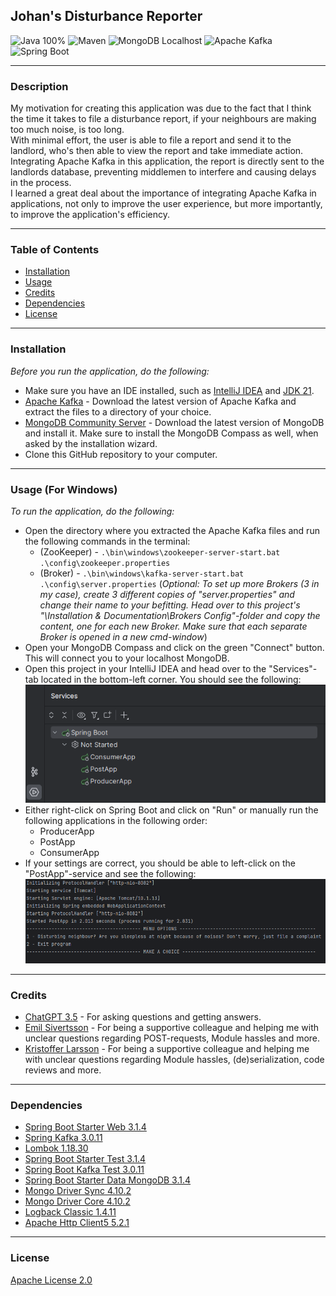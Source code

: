 ## **Johan's Disturbance Reporter**
![Java 100%](https://img.shields.io/badge/Java-100%25-%23E57300)
![Maven](https://img.shields.io/badge/Maven-%238a6ac8?style=for-the-badge&logo=apache-maven&logoColor=white)
![MongoDB Localhost](https://img.shields.io/badge/MongoDB-Localhost-<custom_color_code>?style=for-the-badge&logo=mongodb&logoColor=white)
![Apache Kafka](https://img.shields.io/badge/Apache%20Kafka-%23FF5722?style=for-the-badge&logo=apache-kafka&logoColor=white)
![Spring Boot](https://img.shields.io/badge/Spring%20Boot-%23009639?style=for-the-badge&logo=spring&logoColor=white)

---
### Description
My motivation for creating this application was due to the fact that I think the time it takes to file a disturbance report, if your neighbours are making too much noise, is too long.  
With minimal effort, the user is able to file a report and send it to the landlord, who's then able to view the report and take immediate action.
<br>Integrating Apache Kafka in this application, the report is directly sent to the landlords database, preventing middlemen to interfere and causing delays in the process.
<br>I learned a great deal about the importance of integrating Apache Kafka in applications, not only to improve the user experience, but more importantly, to improve the application's efficiency.

---
### Table of Contents
+ [Installation](#installation)
+ [Usage](#usage)
+ [Credits](#credits)
+ [Dependencies](#dependencies)
+ [License](#license)

---
### Installation
*Before you run the application, do the following:*
+ Make sure you have an IDE installed, such as [IntelliJ IDEA](https://www.jetbrains.com/idea/download/#section=windows) and [JDK 21](https://www.oracle.com/se/java/technologies/downloads/).
+ [Apache Kafka](https://www.apache.org/dyn/closer.cgi?path=/kafka/3.5.0/kafka_2.13-3.5.0.tgz) - Download the latest version of Apache Kafka and extract the files to a directory of your choice.
+ [MongoDB Community Server](https://www.mongodb.com/try/download/community) - Download the latest version of MongoDB and install it. Make sure to install the MongoDB Compass as well, when asked by the installation wizard.
+ Clone this GitHub repository to your computer.
---
### Usage (For Windows)
*To run the application, do the following:*
+ Open the directory where you extracted the Apache Kafka files and run the following commands in the terminal:
    + (ZooKeeper) - `.\bin\windows\zookeeper-server-start.bat .\config\zookeeper.properties`
    + (Broker) - `.\bin\windows\kafka-server-start.bat .\config\server.properties` (*Optional: To set up more Brokers (3 in my case), create 3 different copies of "server.properties" and change their name to your befitting. Head over to this project's "\Installation & Documentation\Brokers Config"-folder and copy the content, one for each new Broker. Make sure that each separate Broker is opened in a new cmd-window*)
+ Open your MongoDB Compass and click on the green "Connect" button. This will connect you to your localhost MongoDB.
+ Open this project in your IntelliJ IDEA and head over to the "Services"-tab located in the bottom-left corner. You should see the following:
<br>![Services: ConsumerApp, PostApp, ProducerApp](SpringBoot-ApacheKafka-Project/Installation&Documentation/Usage/services.png)
+ Either right-click on Spring Boot and click on "Run" or manually run the following applications in the following order:
    + ProducerApp
    + PostApp
    + ConsumerApp
+ If your settings are correct, you should be able to left-click on the "PostApp"-service and see the following:
<br>![Menu options](SpringBoot-ApacheKafka-Project/Installation&Documentation/Usage/postapp.png)

---
### Credits
+ [ChatGPT 3.5](https://chat.openai.com/) - For asking questions and getting answers.
+ [Emil Sivertsson](https://github.com/Emilsivertsson) - For being a supportive colleague and helping me with unclear questions regarding POST-requests, Module hassles and more.
+ [Kristoffer Larsson](https://github.com/KoffaRn) - For being a supportive colleague and helping me with unclear questions regarding Module hassles, (de)serialization, code reviews and more.

---
### Dependencies
+ [Spring Boot Starter Web 3.1.4](https://mvnrepository.com/artifact/org.springframework.boot/spring-boot-starter-web/3.1.4)
+ [Spring Kafka 3.0.11](https://mvnrepository.com/artifact/org.springframework.kafka/spring-kafka/3.0.11)
+ [Lombok 1.18.30](https://mvnrepository.com/artifact/org.projectlombok/lombok/1.18.30)
+ [Spring Boot Starter Test 3.1.4](https://mvnrepository.com/artifact/org.springframework.boot/spring-boot-starter-test/3.1.4)
+ [Spring Boot Kafka Test 3.0.11](https://mvnrepository.com/artifact/org.springframework.kafka/spring-kafka-test/3.0.11)
+ [Spring Boot Starter Data MongoDB 3.1.4](https://mvnrepository.com/artifact/org.springframework.boot/spring-boot-starter-data-mongodb/3.1.4)
+ [Mongo Driver Sync 4.10.2](https://mvnrepository.com/artifact/org.mongodb/mongodb-driver-sync)
+ [Mongo Driver Core 4.10.2](https://mvnrepository.com/artifact/org.mongodb/mongodb-driver-core)
+ [Logback Classic 1.4.11](https://mvnrepository.com/artifact/ch.qos.logback/logback-classic/1.4.11)
+ [Apache Http Client5 5.2.1](https://mvnrepository.com/artifact/org.apache.httpcomponents.client5/httpclient5)

---
### License
[Apache License 2.0](LICENSE)
